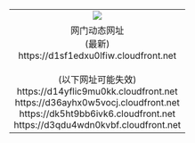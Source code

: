 ﻿<table>
  <tr></tr>
  <tr><td colspan=2 align=center><img src="https://d1sf1edxu0lfiw.cloudfront.net/Up/oGate.jpg" /></td></tr>
  <tr><td colspan=2 align=center>网门动态网址<br/>(最新)
<br>https://d1sf1edxu0lfiw.cloudfront.net
<br/><br/>(以下网址可能失效)
<br>https://d14yflic9mu0kk.cloudfront.net
<br>https://d36ayhx0w5vocj.cloudfront.net
<br>https://dk5ht9bb6ivk6.cloudfront.net
<br>https://d3qdu4wdn0kvbf.cloudfront.net
    </td>
  </tr>
</table>
